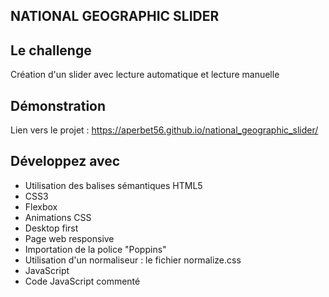 ## NATIONAL GEOGRAPHIC SLIDER

## Le challenge

Création d'un slider avec lecture automatique et lecture manuelle

## Démonstration

Lien vers le projet : https://aperbet56.github.io/national_geographic_slider/

## Développez avec

- Utilisation des balises sémantiques HTML5
- CSS3
- Flexbox
- Animations CSS
- Desktop first
- Page web responsive
- Importation de la police "Poppins"
- Utilisation d'un normaliseur : le fichier normalize.css
- JavaScript
- Code JavaScript commenté
